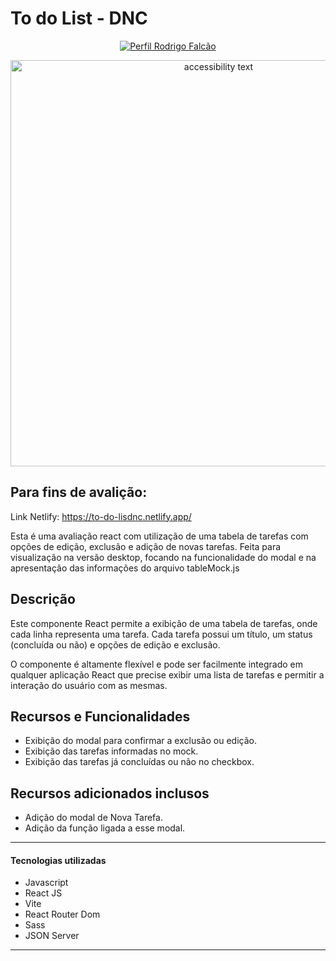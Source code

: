 <h1> To do List - DNC </h1>

<p align="center">
    <a href="https://www.linkedin.com/in/rodrigo-falcao-ferreira/">
        <img src="https://img.shields.io/badge/Made_by-Rodrigo_Falcão-blue" alt="Perfil Rodrigo Falcão">
    </a>
</p>

<p align="center">
  <img a="" src="https://github.com/rodrigo-falcao/to-do-List-Dnc/assets/125101340/1bf91939-e806-4150-885c-446ec851944b" alt="accessibility text" style="width: 650px;">
</p>

## Para fins de avalição:

Link Netlify:
https://to-do-lisdnc.netlify.app/

Esta é uma avaliação react com utilização de uma tabela de tarefas com opções de edição, exclusão e adição de novas tarefas.
Feita para visualização na versão desktop, focando na funcionalidade do modal e na apresentação das informações do arquivo tableMock.js 

## Descrição

Este componente React permite a exibição de uma tabela de tarefas, onde cada linha representa uma tarefa. Cada tarefa possui um título, um status (concluída ou não) e opções de edição e exclusão.

O componente é altamente flexível e pode ser facilmente integrado em qualquer aplicação React que precise exibir uma lista de tarefas e permitir a interação do usuário com as mesmas.

## Recursos e Funcionalidades

- Exibição do modal para confirmar a exclusão ou edição.
- Exibição das tarefas informadas no mock.
- Exibição das tarefas já concluídas ou não no checkbox.

## Recursos adicionados inclusos

- Adição do modal de Nova Tarefa.
- Adição da função ligada a esse modal.

<hr>

<h4>Tecnologias utilizadas </h4>

- Javascript
- React JS
- Vite
- React Router Dom
- Sass
- JSON Server

<hr>
